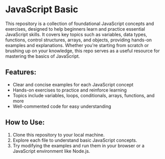 # JavaScript Basic
This repository is a collection of foundational JavaScript concepts and exercises, designed to help beginners learn and practice essential JavaScript skills. It covers key topics such as variables, data types, functions, control structures, arrays, and objects, providing hands-on examples and explanations. Whether you're starting from scratch or brushing up on your knowledge, this repo serves as a useful resource for mastering the basics of JavaScript.

## Features:
* Clear and concise examples for each JavaScript concept
* Hands-on exercises to practice and reinforce learning
* Topics include variables, loops, conditionals, arrays, functions, and more
* Well-commented code for easy understanding
## How to Use:
1. Clone this repository to your local machine.
2. Explore each file to understand basic JavaScript concepts.
3. Try modifying the examples and run them in your browser or a JavaScript environment like Node.js.
